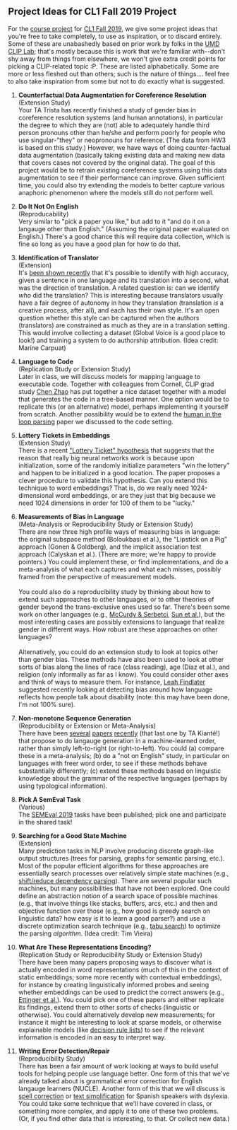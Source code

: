 ## Project Ideas for CL1 Fall 2019 Project

For the [course project](README.md) for [CL1 Fall 2019](https://github.com/hal3/cl1f19umd), we give some project ideas that you're free to take completely, to use as inspiration, or to discard entirely. Some of these are unabashedly based on prior work by folks in the [UMD CLIP Lab](http://clip.umiacs.umd.edu); that's mostly because this is work that we're familiar with--don't shy away from things from elsewhere, we won't give extra credit points for picking a CLIP-related topic :P. These are listed alphabetically. Some are more or less fleshed out than others; such is the nature of things.... feel free to also take inspiration from some but not to do exactly what is suggested.

1. **Counterfactual Data Augmentation for Coreference Resolution**<br/>
  (Extension Study)<br/>
  Your TA Trista has recently finished a study of gender bias in coreference resolution systems (and human annotations), in particular the degree to which they are (not) able to adequately handle third person pronouns other than he/she and perform poorly for people who use singular-"they" or neopronouns for reference. (The data from HW3 is based on this study.) However, we have ways of doing counter-factual data augmentation (basically taking existing data and making new data that covers cases not covered by the original data). The goal of this project would be to retrain existing coreference systems using this data augmentation to see if their performance can improve. Given sufficient time, you could also try extending the models to better capture various anaphoric phenomenon where the models still do not perform well.

1. **Do It Not On English**<br/>
   (Reproducability)<br/>
   Very similar to "pick a paper you like," but add to it "and do it on a langauge other than English." (Assuming the original paper evaluated on English.) There's a good chance this will require data collection, which is fine so long as you have a good plan for how to do that.

1. **Identification of Translator**<br/>
   (Extension)<br/>
   It's [been shown recently](https://arxiv.org/pdf/1805.07697) that it's possible to identify with high accuracy, given a sentence in one language and its translation into a second, what was the direction of translation. A related question is: can we identify *who* did the translation? This is interesting because translators usually have a fair degree of autonomy in how they translation (translation *is* a creative process, after all), and each has their own style. It's an open question whether this style can be captured when the authors (translators) are constrained as much as they are in a translation setting. This would involve collecting a dataset (Global Voice is a good place to look!) and training a system to do authorship attribution. (Idea credit: Marine Carpuat)

1. **Language to Code**<br/>
  (Replication Study or Extension Study)<br/>
  Later in class, we will discuss models for mapping language to executable code. Together with colleagues from Cornell, CLIP grad study [Chen Zhao](http://users.umiacs.umd.edu/~chenz/) has put together a nice dataset together with a model that generates the code in a tree-based manner. One option would be to replicate this (or an alternative) model, perhaps implementing it yourself from scratch. Another possibility would be to extend the [human in the loop parsing](https://www.aclweb.org/anthology/D16-1258/https://www.aclweb.org/anthology/D16-1258/) paper we discussed to the code setting.

1. **Lottery Tickets in Embeddings**<br/>
  (Extension Study)<br/>
  There is a recent ["Lottery Ticket" hypothesis](https://arxiv.org/pdf/1803.03635) that suggests that the reason that really big neural networks work is because upon initialization, some of the randomly initialize parameters "win the lottery" and happen to be initialized in a good location. The paper proposes a clever procedure to validate this hypothesis. Can you extend this technique to word embeddings? That is, do we really need 1024-dimensional word embeddings, or are they just that big because we need 1024 dimensions in order for 100 of them to be "lucky."

1. **Measurements of Bias in Language**<br/>
  (Meta-Analysis or Reproducibility Study or Extension Study)<br/>
  There are now three high profile ways of measuring bias in language: the original subspace method (Boloukbasi et al.), the "Lipstick on a Pig" approach (Gonen & Goldberg), and the implicit association test approach (Calyskan et al.). (There are more; we're happy to provide pointers.) You could implement these, or find implementations, and do a meta-analysis of what each captures and what each misses, possibly framed from the perspective of measurement models.<br/><br/>
  You could also do a reproducibility study by thinking about how to extend such approaches to other languages, or to other theories of gender beyond the trans-exclusive ones used so far. There's been some work on other languages (e.g., [McCurdy & Serbetci](http://anacode.de/wordpress/wp-content/uploads/2017/06/mccurdy_grammatical_gender.pdf), [Sun et al.](https://arxiv.org/abs/1906.08976)), but the most interesting cases are possibly extensions to language that realize gender in different ways. How robust are these approaches on other languages?<br/><br/>
  Alternatively, you could do an extension study to look at topics other than gender bias. These methods have also been used to look at other sorts of bias along the lines of race (class reading), age (Díaz et al.), and religion (only informally as far as I know). You could consider other axes and think of ways to measure them. For instance, [Leah Findlater](http://faculty.washington.edu/leahkf/) suggested recently looking at detecting bias around how language reflects how people talk about disability (note: this may have been done, I'm not 100% sure).

1. **Non-monotone Sequence Generation**<br/>
   (Reproducibility or Extension or Meta-Analysis)<br/>
   There have been [several](https://arxiv.org/pdf/1902.01370) [papers](https://arxiv.org/pdf/1902.03249) [recently](https://arxiv.org/pdf/1902.02192) (that last one by TA Kiant&eacute;!) that propose to do langauge generation in a machine-learned order, rather than simply left-to-right (or right-to-left). You could (a) compare these in a meta-analysis; (b) do a "not on English" study, in particular on languages with freer word order, to see if these methods behave substantially differently; (c) extend these methods based on linguistic knowledge about the grammar of the respective languages (perhaps by using typological information).

1. **Pick A SemEval Task**<br/>
   (Various)<br/>
   The [SEMEval 2019](http://alt.qcri.org/semeval2019/index.php?id=tasks) tasks have been published; pick one and participate in the shared task!

1. **Searching for a Good State Machine**<br/>
   (Extension)<br/>
   Many prediction tasks in NLP involve producing discrete graph-like output structures (trees for parsing, graphs for semantic parsing, etc.). Most of the popular efficient algorithms for these approaches are essentially search processes over relatively simple state machines (e.g., [shift/reduce dependency parsing](https://www.youtube.com/watch?v=f5-hTA9hA3)). There are several popular such machines, but many possibilities that have not been explored. One could define an abstraction notion of a search space of possible machines (e.g., that involve things like stacks, buffers, arcs, etc.) and then and objective function over those (e.g., how good is greedy search on linguistic data? how easy is it to learn a good parser?) and use a discrete optimization search technique (e.g., [tabu search](https://en.wikipedia.org/wiki/Tabu_search)) to optimize the parsing *algorithm*. (Idea credit: Tim Vieira)

1. **What Are These Representations Encoding?**<br/>
  (Replication Study or Reproducibility Study or Extension Study)<br/>
  There have been many papers proposing ways to discover what is actually encoded in word representations (much of this in the context of static embeddings; some more recently with contextual embeddings), for instance by creating linguistically informed probes and seeing whether embeddings can be used to predict the correct answers (e.g., [Ettinger et al.](https://www.aclweb.org/anthology/W16-2524/)). You could pick one of these papers and either replicate its findings, extend them to other sorts of checks (linguistic or otherwise). You could alternatively develop new measurements; for instance it might be interesting to look at sparse models, or otherwise explainable models (like [decision rule lists](https://www.nature.com/articles/s42256-019-0048-x)) to see if the relevant information is encoded in an easy to interpret way.

1. **Writing Error Detection/Repair**<br/>
  (Reproducibility Study)<br/>
  There has been a fair amount of work looking at ways to build useful tools for helping people use language better. One form of this that we've already talked about is grammatical error correction for English langauge learners (NUCLE). Another form of this that we will discuss is [spell correction](http://www.cs.cmu.edu/~jbigham/pubs/pdfs/2015/realcheck.pdf) or [text simplification](http://readabilityguidelines.wikidot.com/local--files/sentence-length/Simplify%20or%20Help%20Rello%20et%20al.pdf) for Spanish speakers with dsylexia. You could take some technique that we'll have covered in class, or something more complex, and apply it to one of these two problems. (Or, if you find other data that is interesting, to that. Or collect new data.)

